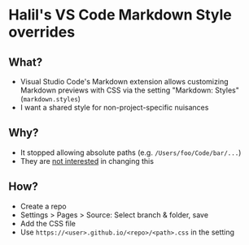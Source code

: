 # Halil's VS Code Markdown Style overrides

## What?

- Visual Studio Code's Markdown extension allows customizing Markdown previews with CSS via the setting "Markdown: Styles" (`markdown.styles`)
- I want a shared style for non-project-specific nuisances

## Why?

- It stopped allowing absolute paths (e.g. `/Users/foo/Code/bar/...`)
- They are [not interested](https://github.com/microsoft/vscode/issues?q=is%3Aissue+markdown.styles) in changing this

## How?

- Create a repo
- Settings > Pages > Source: Select branch & folder, save
- Add the CSS file
- Use `https://<user>.github.io/<repo>/<path>.css` in the setting
